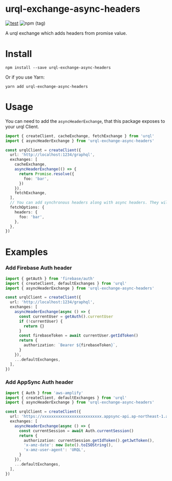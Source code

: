 # urql-exchange-async-headers

[![test](https://github.com/acro5piano/urql-exchange-async-headers/actions/workflows/test.yml/badge.svg)](https://github.com/acro5piano/knex-little-logger/actions/workflows/test.yml)
![npm (tag)](https://img.shields.io/npm/v/urql-exchange-async-headers/latest)

A urql exchange which adds headers from promise value.

# Install

```
npm install --save urql-exchange-async-headers
```

Or if you use Yarn:

```
yarn add urql-exchange-async-headers
```

# Usage

You can need to add the `asyncHeaderExchange`, that this package exposes to your urql Client.

```typescript
import { createClient, cacheExchange, fetchExchange } from 'urql'
import { asyncHeaderExchange } from 'urql-exchange-async-headers'

const urqlClient = createClient({
  url: 'http://localhost:1234/graphql',
  exchanges: [
    cacheExchange,
    asyncHeaderExchange(() => {
      return Promise.resolve({
        foo: 'bar',
      })
    }),
    fetchExchange,
  ],
  // You can add synchronous headers along with async headers. They will be merged at runtime.
  fetchOptions: {
    headers: {
      foo: 'bar',
    },
  },
})
```

# Examples

### Add Firebase Auth header

```typescript
import { getAuth } from 'firebase/auth'
import { createClient, defaultExchanges } from 'urql'
import { asyncHeaderExchange } from 'urql-exchange-async-headers'

const urqlClient = createClient({
  url: 'http://localhost:1234/graphql',
  exchanges: [
    asyncHeaderExchange(async () => {
      const currentUser = getAuth().currentUser
      if (!currentUser) {
        return {}
      }
      const firebaseToken = await currentUser.getIdToken()
      return {
        authorization: `Bearer ${firebaseToken}`,
      }
    }),
    ...defaultExchanges,
  ],
})
```

### Add AppSync Auth header

```typescript
import { Auth } from 'aws-amplify'
import { createClient, defaultExchanges } from 'urql'
import { asyncHeaderExchange } from 'urql-exchange-async-headers'

const urqlClient = createClient({
  url: 'https://xxxxxxxxxxxxxxxxxxxxxxxxxx.appsync-api.ap-northeast-1.amazonaws.com/graphql',
  exchanges: [
    asyncHeaderExchange(async () => {
      const currentSession = await Auth.currentSession()
      return {
        authorization: currentSession.getIdToken().getJwtToken(),
        'x-amz-date': new Date().toISOString(),
        'x-amz-user-agent': 'URQL',
      }
    }),
    ...defaultExchanges,
  ],
})
```
